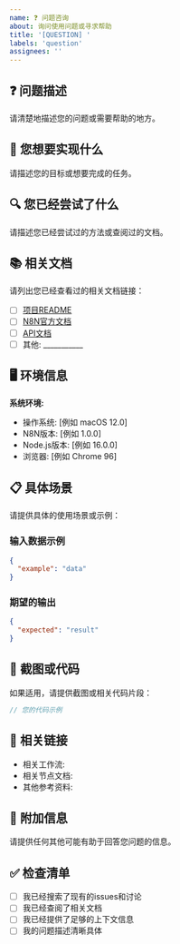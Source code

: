 ```yaml
---
name: ❓ 问题咨询
about: 询问使用问题或寻求帮助
title: '[QUESTION] '
labels: 'question'
assignees: ''
---
```


## ❓ 问题描述
请清楚地描述您的问题或需要帮助的地方。

## 🎯 您想要实现什么
请描述您的目标或想要完成的任务。

## 🔍 您已经尝试了什么
请描述您已经尝试过的方法或查阅过的文档。

## 📚 相关文档
请列出您已经查看过的相关文档链接：
- [ ] [项目README](../README.md)
- [ ] [N8N官方文档](https://docs.n8n.io/)
- [ ] [API文档](../docs/api.md)
- [ ] 其他: ___________

## 🖥️ 环境信息
**系统环境:**
- 操作系统: [例如 macOS 12.0]
- N8N版本: [例如 1.0.0]
- Node.js版本: [例如 16.0.0]
- 浏览器: [例如 Chrome 96]

## 📋 具体场景
请提供具体的使用场景或示例：

### 输入数据示例
```json
{
  "example": "data"
}
```

### 期望的输出
```json
{
  "expected": "result"
}
```

## 📸 截图或代码
如果适用，请提供截图或相关代码片段：

```javascript
// 您的代码示例
```

## 🔗 相关链接
- 相关工作流: 
- 相关节点文档: 
- 其他参考资料: 

## 📝 附加信息
请提供任何其他可能有助于回答您问题的信息。

## ✅ 检查清单
- [ ] 我已经搜索了现有的issues和讨论
- [ ] 我已经查阅了相关文档
- [ ] 我已经提供了足够的上下文信息
- [ ] 我的问题描述清晰具体
